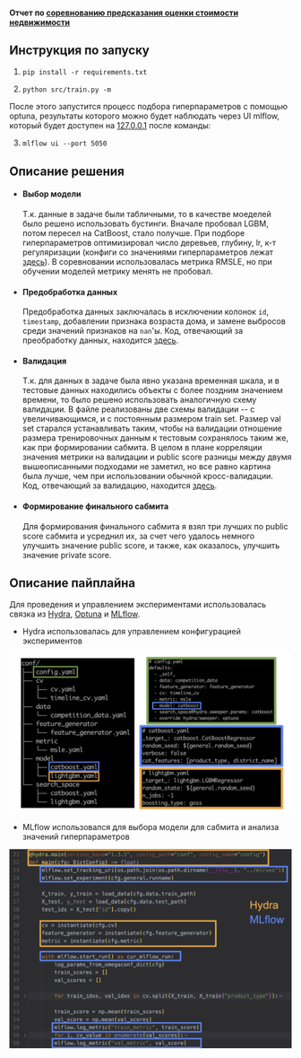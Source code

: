 #### Отчет по [соревнованию предсказания оценки стоимости недвижимости](https://www.kaggle.com/competitions/aim2023-guess-the-price/overview)

## Инструкция по запуску

1. ```pip install -r requirements.txt```

2. ```python src/train.py -m```

После этого запустится процесс подбора гиперпараметров с помощью optuna, результаты которого можно будет наблюдать через UI mlflow, который будет доступен на [127.0.0.1](http://127.0.0.1:5050) после команды:

3. ```mlflow ui --port 5050```

## Описание решения

 - #### Выбор модели
 
    Т.к. данные в задаче были табличными, то в качестве моеделей было решено использовать бустинги. Вначале пробовал LGBM, потом пересел на CatBoost, стало получше. При подборе гиперпараметров оптимизировал число деревьев, глубину, lr, к-т регуляризации (конфиги со значениями гиперпараметров лежат [здесь](src/conf/search_space/)). В соревновании использовалась метрика RMSLE, но при обучении моделей метрику менять не пробовал.
 
 - #### Предобработка данных
    
    Предобработка данных заключалась в исключении колонок `id`, `timestamp`, добавлении признака возраста дома, и замене выбросов среди значений признаков на `nan`'ы. Код, отвечающий за преобработку данных, находится [здесь](src/data/feature_engineering.py).
    
 - #### Валидация
 
    Т.к. для данных в задаче была явно указана временная шкала, и в тестовые данных находились объекты с более поздним значением времени, то было решено использовать аналогичную схему валидации. В файле реализованы две схемы валидации -- с увеличивающимся, и с постоянным размером train set. Размер val set старался устанавливать таким, чтобы на валидации отношение размера тренировочных данным к тестовым сохранялось таким же, как при формировании сабмита. В целом в плане корреляции значения метрики на валидации и public score разницы между двумя вышеописанными подходами не заметил, но все равно картина была лучше, чем при использовании обычной кросс-валидации. Код, отвечающий за валидацию, находится [здесь](src/validation/timeline_val.py).
 
 - #### Формирование финального сабмита
    
    Для формирования финального сабмита я взял три лучших по public score сабмита и усреднил их, за счет чего удалось немного улучшить значение public score, и также, как оказалось, улучшить значение private score.

## Описание пайплайна

Для проведения и управлением экспериментами использовалась связка из [Hydra](https://hydra.cc), [Optuna](https://optuna.org) и [MLflow](https://mlflow.org).

 - Hydra использовалась для управлением конфигурацией экспериментов

![](images/hydra.png)

 - MLflow использовался для выбора модели для сабмита и анализа значений гиперпараметров

![](images/mlflow_hydra.png)
